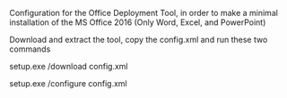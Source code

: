 Configuration for the Office Deployment Tool, in order to make a minimal installation of the MS Office 2016
(Only Word, Excel, and PowerPoint)

Download and extract the tool, copy the config.xml and run these two commands

setup.exe /download config.xml

setup.exe /configure config.xml

